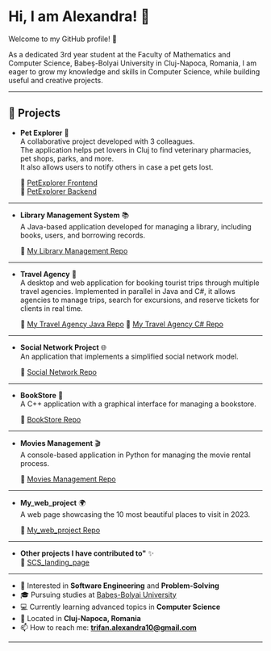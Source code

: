 # Hi, I am Alexandra! 👋

Welcome to my GitHub profile! 🌟  

As a dedicated 3rd year student at the Faculty of Mathematics and Computer Science, Babeș-Bolyai University in Cluj-Napoca, Romania, I am eager to grow my knowledge and skills in Computer Science, while building useful and creative projects.  

---

## 🚀 Projects

- **Pet Explorer** 🐾  
  A collaborative project developed with 3 colleagues.  
  The application helps pet lovers in Cluj to find veterinary pharmacies, pet shops, parks, and more.  
  It also allows users to notify others in case a pet gets lost.  

  🔗 [PetExplorer Frontend](https://github.com/mariusvico/PetExplorerFrontend)  
  🔗 [PetExplorer Backend](https://github.com/mariusvico/PetExplorerBackend)  

---

- **Library Management System** 📚  
  A Java-based application developed for managing a library, including books, users, and borrowing records.  

  🔗 [My Library Management Repo](https://github.com/elaa10/ISS_LAB1_20-02-2025)

---

- **Travel Agency** 🚌  
  A desktop and web application for booking tourist trips through multiple travel agencies. Implemented in parallel in Java and C#, it allows agencies to manage trips, search for excursions, and reserve tickets for clients in real time.

  🔗 [My Travel Agency Java Repo](https://github.com/elaa10/Java_travel_agency)
  🔗 [My Travel Agency C# Repo](https://github.com/elaa10/CSharp_travel_agency)

---

- **Social Network Project** 🌐  
  An application that implements a simplified social network model.  

  🔗 [Social Network Repo](https://github.com/elaa10/Java_project_SocialNetwork)

---

- **BookStore** 🏬  
  A C++ application with a graphical interface for managing a bookstore.  

  🔗 [BookStore Repo](https://github.com/elaa10/CPP_Project_BookStore)

---

- **Movies Management** 🎬  
  A console-based application in Python for managing the movie rental process.  

  🔗 [Movies Management Repo](https://github.com/elaa10/Python_Project_Movies)
  
---

- **My_web_project** 🌍  
  A web page showcasing the 10 most beautiful places to visit in 2023.  

  🔗 [My_web_project Repo](https://github.com/elaa10/My_web_project)

---

- **Other projects I have contributed to"** ✨  
  🔗 [SCS_landing_page](https://github.com/KiralyCraft/SCS_landing_page)

---

- 🌟 Interested in **Software Engineering** and **Problem-Solving**  
- 🎓 Pursuing studies at [Babeș-Bolyai University](https://www.ubbcluj.ro/)  
- 💻 Currently learning advanced topics in **Computer Science**  
- 📍 Located in **Cluj-Napoca, Romania**  
- 📫 How to reach me: **trifan.alexandra10@gmail.com**  


---




<!--
- 👀 I’m interested in technology and logical problem-solving.
- 🌱 I’m currently learning Computer Science at “Babes-Bolyai” University, Cluj-Napoca.
- 📫 How to reach me trifan.alexandra10@gmail.com


**elaa10/elaa10** is a ✨ _special_ ✨ repository because its `README.md` (this file) appears on your GitHub profile.

Here are some ideas to get you started:

- 🔭 I’m currently working on ...
- 🌱 I’m currently learning ...
- 👯 I’m looking to collaborate on ...
- 🤔 I’m looking for help with ...
- 💬 Ask me about ...
- 📫 How to reach me: ...
- 😄 Pronouns: ...
- ⚡ Fun fact: ...
-->
